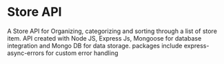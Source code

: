 # Store API

A Store API for Organizing, categorizing and sorting through a list of store item.
API created with Node JS, Express Js, Mongoose for database integration and Mongo DB for data storage.
packages include express-async-errors for custom error handling
